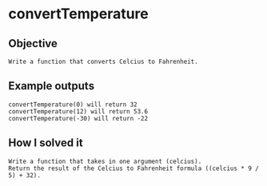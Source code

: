 # convertTemperature

## Objective
    Write a function that converts Celcius to Fahrenheit.

## Example outputs
    convertTemperature(0) will return 32
    convertTemperature(12) will return 53.6
    convertTemperature(-30) will return -22

## How I solved it
    Write a function that takes in one argument (celcius).
    Return the result of the Celcius to Fahrenheit formula ((celcius * 9 / 5) + 32).
